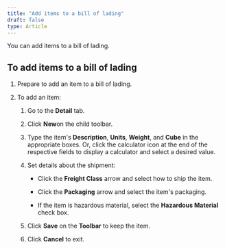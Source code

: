 ```yaml
---
title: "Add items to a bill of lading"
draft: false
type: Article
---
```


You can add items to a bill of lading.

## To add items to a bill of lading

1. Prepare to add an item to a bill of lading.

2. To add an item:

   1. Go to the **Detail** tab.

   2. Click **New**on the child toolbar.

   3. Type the item's **Description**, **Units**, **Weight**, and **Cube** in the appropriate boxes. Or, click the calculator icon at the end of the respective fields to display a calculator and select a desired value.

   4. Set details about the shipment:

      - Click the **Freight Class** arrow and select how to ship the item.

      - Click the **Packaging** arrow and select the item's packaging.

      - If the item is hazardous material, select the **Hazardous Material** check box.

   5. Click **Save** on the **Toolbar** to keep the item.

   6. Click **Cancel** to exit.

​